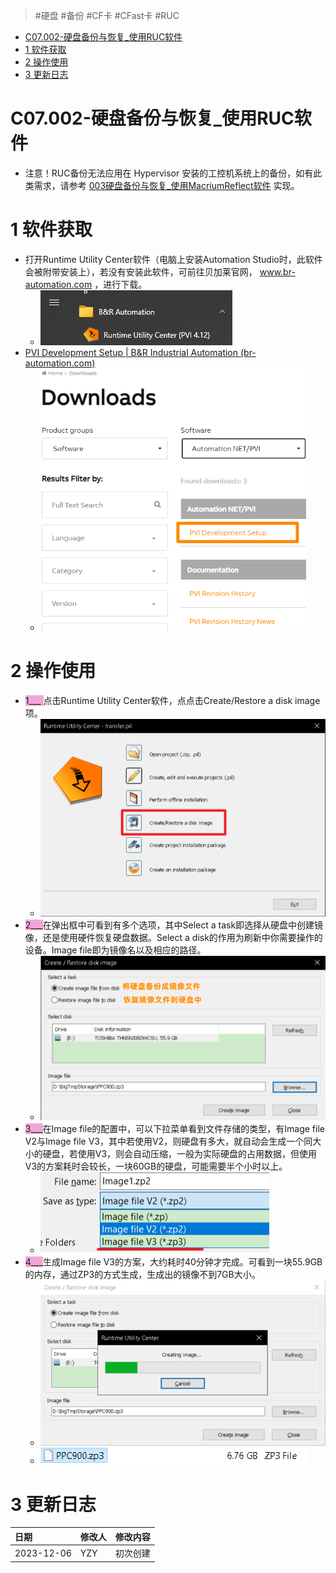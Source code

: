 > #硬盘 #备份 #CF卡 #CFast卡 #RUC

- [C07.002-硬盘备份与恢复_使用RUC软件](#_c07002-%E7%A1%AC%E7%9B%98%E5%A4%87%E4%BB%BD%E4%B8%8E%E6%81%A2%E5%A4%8D_%E4%BD%BF%E7%94%A8ruc%E8%BD%AF%E4%BB%B6)
- [1 软件获取](#_1-%E8%BD%AF%E4%BB%B6%E8%8E%B7%E5%8F%96)
- [2 操作使用](#_2-%E6%93%8D%E4%BD%9C%E4%BD%BF%E7%94%A8)
- [3 更新日志](#_3-%E6%9B%B4%E6%96%B0%E6%97%A5%E5%BF%97)

# C07.002-硬盘备份与恢复_使用RUC软件

- 注意！RUC备份无法应用在 Hypervisor 安装的工控机系统上的备份，如有此类需求，请参考 [003硬盘备份与恢复_使用MacriumReflect软件](003硬盘备份与恢复_使用MacriumReflect软件.md) 实现。

# 1 软件获取

- 打开Runtime Utility Center软件（电脑上安装Automation Studio时，此软件会被附带安装上），若没有安装此软件，可前往贝加莱官网， www.br-automation.com ，进行下载。
    - ![](FILES/002硬盘备份与恢复_使用RUC软件/image-20231206232203922.png)
- [PVI Development Setup | B&R Industrial Automation (br-automation.com)](https://www.br-automation.com/en/downloads/software/automation-netpvi/pvi-development-setup/)
    - ![](FILES/002硬盘备份与恢复_使用RUC软件/image-20231206231357931.png)

# 2 操作使用

- <span style="background:#F0A7D8">1___ </span>点击Runtime Utility Center软件，点点击Create/Restore a disk image项。
    - ![](FILES/002硬盘备份与恢复_使用RUC软件/image-20231206231525469.png)
- <span style="background:#F0A7D8">2___</span>在弹出框中可看到有多个选项，其中Select a task即选择从硬盘中创建镜像，还是使用硬件恢复硬盘数据。Select a disk的作用为刷新中你需要操作的设备。Image file即为镜像名以及相应的路径。
    - ![](FILES/002硬盘备份与恢复_使用RUC软件/image-20231206231708822.png)
- <span style="background:#F0A7D8">3___</span>在Image file的配置中，可以下拉菜单看到文件存储的类型，有Image file V2与Image file V3，其中若使用V2，则硬盘有多大，就自动会生成一个同大小的硬盘，若使用V3，则会自动压缩，一般为实际硬盘的占用数据，但使用V3的方案耗时会较长，一块60GB的硬盘，可能需要半个小时以上。
    - ![](FILES/002硬盘备份与恢复_使用RUC软件/image-20231206231726441.png)
- <span style="background:#F0A7D8">4___</span>生成Image file V3的方案，大约耗时40分钟才完成。可看到一块55.9GB的内存，通过ZP3的方式生成，生成出的镜像不到7GB大小。
    - ![](FILES/002硬盘备份与恢复_使用RUC软件/image-20231206231748019.png)
    - ![](FILES/002硬盘备份与恢复_使用RUC软件/image-20231206231820695.png)

# 3 更新日志

| 日期         | 修改人 | 修改内容 |
| :--------- | :-- | :--- |
| 2023-12-06 | YZY | 初次创建 |
